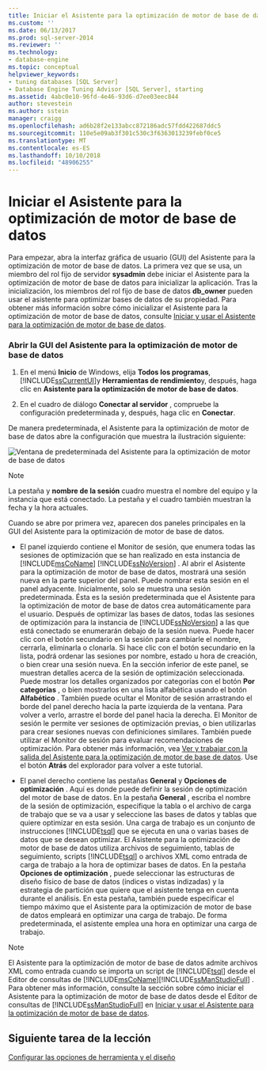 ```yaml
---
title: Iniciar el Asistente para la optimización de motor de base de datos | Microsoft Docs
ms.custom: ''
ms.date: 06/13/2017
ms.prod: sql-server-2014
ms.reviewer: ''
ms.technology:
- database-engine
ms.topic: conceptual
helpviewer_keywords:
- tuning databases [SQL Server]
- Database Engine Tuning Advisor [SQL Server], starting
ms.assetid: 4abc0e10-96fd-4e46-93d6-d7ee03eec844
author: stevestein
ms.author: sstein
manager: craigg
ms.openlocfilehash: ad6b28f2e133abcc872186adc57fdd422687ddc5
ms.sourcegitcommit: 110e5e09ab3f301c530c3f6363013239febf0ce5
ms.translationtype: MT
ms.contentlocale: es-ES
ms.lasthandoff: 10/10/2018
ms.locfileid: "48906255"
---
```

# <a name="launching-database-engine-tuning-advisor"></a>Iniciar el Asistente para la optimización de motor de base de datos
  Para empezar, abra la interfaz gráfica de usuario (GUI) del Asistente para la optimización de motor de base de datos. La primera vez que se usa, un miembro del rol fijo de servidor **sysadmin** debe iniciar el Asistente para la optimización de motor de base de datos para inicializar la aplicación. Tras la inicialización, los miembros del rol fijo de base de datos **db_owner** pueden usar el asistente para optimizar bases de datos de su propiedad. Para obtener más información sobre cómo inicializar el Asistente para la optimización de motor de base de datos, consulte [Iniciar y usar el Asistente para la optimización de motor de base de datos](../../relational-databases/performance/database-engine-tuning-advisor.md).  
  
### <a name="open-the-database-engine-tuning-advisor-gui"></a>Abrir la GUI del Asistente para la optimización de motor de base de datos  
  
1.  En el menú **Inicio** de Windows, elija **Todos los programas**, [!INCLUDE[ssCurrentUI](../../includes/sscurrentui-md.md)]y **Herramientas de rendimiento**y, después, haga clic en **Asistente para la optimización de motor de base de datos**.  
  
2.  En el cuadro de diálogo **Conectar al servidor** , compruebe la configuración predeterminada y, después, haga clic en **Conectar**.  
  
 De manera predeterminada, el Asistente para la optimización de motor de base de datos abre la configuración que muestra la ilustración siguiente:  
  
 ![Ventana de predeterminada del Asistente para la optimización de motor de base de datos](media/defaultdtagui.gif "ventana predeterminada del Asistente para la optimización de motor de base de datos")  
  
> [!NOTE]  
>  La pestaña y **nombre de la sesión** cuadro muestra el nombre del equipo y la instancia que está conectado. La pestaña y el cuadro también muestran la fecha y la hora actuales.  
  
 Cuando se abre por primera vez, aparecen dos paneles principales en la GUI del Asistente para la optimización de motor de base de datos.  
  
-   El panel izquierdo contiene el Monitor de sesión, que enumera todas las sesiones de optimización que se han realizado en esta instancia de [!INCLUDE[msCoName](../../includes/msconame-md.md)] [!INCLUDE[ssNoVersion](../../includes/ssnoversion-md.md)] . Al abrir el Asistente para la optimización de motor de base de datos, mostrará una sesión nueva en la parte superior del panel. Puede nombrar esta sesión en el panel adyacente. Inicialmente, solo se muestra una sesión predeterminada. Ésta es la sesión predeterminada que el Asistente para la optimización de motor de base de datos crea automáticamente para el usuario. Después de optimizar las bases de datos, todas las sesiones de optimización para la instancia de [!INCLUDE[ssNoVersion](../../includes/ssnoversion-md.md)] a las que está conectado se enumerarán debajo de la sesión nueva. Puede hacer clic con el botón secundario en la sesión para cambiarle el nombre, cerrarla, eliminarla o clonarla. Si hace clic con el botón secundario en la lista, podrá ordenar las sesiones por nombre, estado u hora de creación, o bien crear una sesión nueva. En la sección inferior de este panel, se muestran detalles acerca de la sesión de optimización seleccionada. Puede mostrar los detalles organizados por categorías con el botón **Por categorías** , o bien mostrarlos en una lista alfabética usando el botón **Alfabético** . También puede ocultar el Monitor de sesión arrastrando el borde del panel derecho hacia la parte izquierda de la ventana. Para volver a verlo, arrastre el borde del panel hacia la derecha. El Monitor de sesión le permite ver sesiones de optimización previas, o bien utilizarlas para crear sesiones nuevas con definiciones similares. También puede utilizar el Monitor de sesión para evaluar recomendaciones de optimización. Para obtener más información, vea [Ver y trabajar con la salida del Asistente para la optimización de motor de base de datos](../../relational-databases/performance/view-and-work-with-the-output-from-the-database-engine-tuning-advisor.md). Use el botón **Atrás** del explorador para volver a este tutorial.  
  
-   El panel derecho contiene las pestañas **General** y **Opciones de optimización** . Aquí es donde puede definir la sesión de optimización del motor de base de datos. En la pestaña **General** , escriba el nombre de la sesión de optimización, especifique la tabla o el archivo de carga de trabajo que se va a usar y seleccione las bases de datos y tablas que quiere optimizar en esta sesión. Una carga de trabajo es un conjunto de instrucciones [!INCLUDE[tsql](../../includes/tsql-md.md)] que se ejecuta en una o varias bases de datos que se desean optimizar. El Asistente para la optimización de motor de base de datos utiliza archivos de seguimiento, tablas de seguimiento, scripts [!INCLUDE[tsql](../../includes/tsql-md.md)] o archivos XML como entrada de carga de trabajo a la hora de optimizar bases de datos. En la pestaña **Opciones de optimización** , puede seleccionar las estructuras de diseño físico de base de datos (índices o vistas indizadas) y la estrategia de partición que quiere que el asistente tenga en cuenta durante el análisis. En esta pestaña, también puede especificar el tiempo máximo que el Asistente para la optimización de motor de base de datos empleará en optimizar una carga de trabajo. De forma predeterminada, el asistente emplea una hora en optimizar una carga de trabajo.  
  
> [!NOTE]  
>  El Asistente para la optimización de motor de base de datos admite archivos XML como entrada cuando se importa un script de [!INCLUDE[tsql](../../includes/tsql-md.md)] desde el Editor de consultas de [!INCLUDE[msCoName](../../includes/msconame-md.md)][!INCLUDE[ssManStudioFull](../../includes/ssmanstudiofull-md.md)] . Para obtener más información, consulte la sección sobre cómo iniciar el Asistente para la optimización de motor de base de datos desde el Editor de consultas de [!INCLUDE[ssManStudioFull](../../includes/ssmanstudiofull-md.md)] en [Iniciar y usar el Asistente para la optimización de motor de base de datos](../../relational-databases/performance/database-engine-tuning-advisor.md).  
  
## <a name="next-task-in-lesson"></a>Siguiente tarea de la lección  
 [Configurar las opciones de herramienta y el diseño](lesson-1-2-setting-tool-options-and-layout.md)  
  
  
